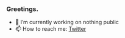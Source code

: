 ### Greetings.

- 🔭 I’m currently working on nothing public
- 📫 How to reach me: [Twitter](https://twitter.com/DrJosh9000)
